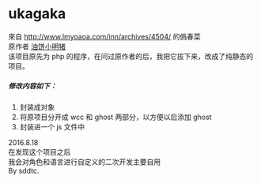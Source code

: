 ukagaka
=======

來自 http://www.lmyoaoa.com/inn/archives/4504/ 的僞春菜  
原作者 [油饼小明猪](http://www.lmyoaoa.com/inn/)  
该项目原先为 php 的程序，在问过原作者的后，我把它拔下来，改成了纯静态的项目。  

##### 修改内容如下：  

1. 封装成对象  
2. 将原项目分开成 wcc 和 ghost 两部分，以方便以后添加 ghost  
3. 封装进一个 js 文件中  

2016.8.18  
在发现这个项目之后   
我会对角色和语言进行自定义的二次开发主要自用  
By sddtc.